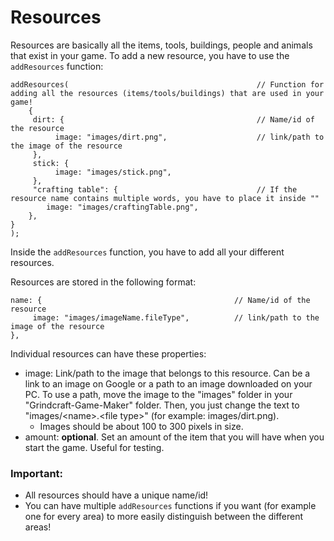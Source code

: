 # Resources

Resources are basically all the items, tools, buildings, people and animals that exist in your game. To add a new resource, you have to use the `addResources` function:

```
addResources(                                          // Function for adding all the resources (items/tools/buildings) that are used in your game!
    {
     dirt: {                                           // Name/id of the resource
          image: "images/dirt.png",                    // link/path to the image of the resource
     },
     stick: {
          image: "images/stick.png",
     },
     "crafting table": {                               // If the resource name contains multiple words, you have to place it inside ""
        image: "images/craftingTable.png",
    },
}
);
```

Inside the `addResources` function, you have to add all your different resources.

Resources are stored in the following format:
```
name: {                                           // Name/id of the resource
     image: "images/imageName.fileType",          // link/path to the image of the resource
},
```

Individual resources can have these properties:

 - image: Link/path to the image that belongs to this resource. Can be a link to an image on Google or a path to an image downloaded on your PC. To use a path, move the image to the "images" folder in your "Grindcraft-Game-Maker" folder. Then, you just change the text to "images/\<name\>.\<file type\>" (for example: images/dirt.png).
   - Images should be about 100 to 300 pixels in size. 
 - amount: **optional**. Set an amount of the item that you will have when you start the game. Useful for testing.

### Important:

 - All resources should have a unique name/id!
 - You can have multiple `addResources` functions if you want (for example one for every area) to more easily distinguish between the different areas!